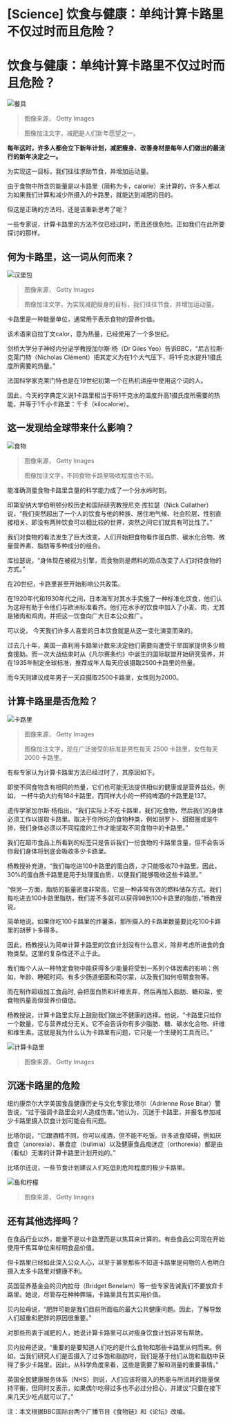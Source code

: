 # [Science] 饮食与健康：单纯计算卡路里不仅过时而且危险？

#  饮食与健康：单纯计算卡路里不仅过时而且危险？


![餐具](_128187219_c08ef0d5-f28b-44b4-bbfe-62603747d71c.jpg)

> 图像来源，  Getty Images
>
> 图像加注文字，减肥是人们新年愿望之一。

**每年这时，许多人都会立下新年计划，减肥瘦身、改善身材是每年人们做出的最流行的新年决定之一。**

为实现这一目标，我们往往求助节食，并增加运动量。

由于食物中所含的能量是以卡路里（简称为卡，calorie）来计算的，许多人都以为如果我们计算和减少所摄入的卡路里，就能达到减肥的目的。

但这是正确的方法吗，还是该重新思考了呢？

一些专家说，计算卡路里的方法不仅已经过时，而且还很危险。正如我们在此所要探讨的那样。

##  何为卡路里，这一词从何而来？

![汉堡包](_128187149_82adccb5-9986-419b-8dc3-ed44ed9b2e6a.jpg)

> 图像来源，  Getty Images
>
> 图像加注文字，为实现减肥瘦身的目标，我们往往节食，并增加运动量。

卡路里是一种能量单位，通常用于表示食物的营养价值。

该术语来自拉丁文calor，意为热量，已经使用了一个多世纪。

剑桥大学分子神经内分泌学教授加尔斯·杨（Dr Giles Yeo）告诉BBC，“尼古拉斯·克莱门特（Nicholas Clément）把其定义为在1个大气压下，将1千克水提升1摄氏度所需要的热量。”

法国科学家克莱门特也是在19世纪初第一个在热机讲座中使用这个词的人。

因此，今天的字典定义说1卡路里相当于将1千克水的温度升高1摄氏度所需要的热能，并等于1千小卡路里：千卡（kilocalorie）。

##  这一发现给全球带来什么影响？

![食物](_128187211_63b29439-6e04-461f-9f96-9a6e9bc18319.jpg)

> 图像来源，  Getty Images
>
> 图像加注文字，不同食物卡路里吸收程度也不同。

能准确测量食物卡路里含量的科学能力成了一个分水岭时刻。

印第安纳大学伯明顿分校历史和国际研究教授尼克·库拉瑟（Nick Cullather）说，“我们突然超出了一个人的饮食与他的种族、居住地气候、社会阶层、性别直接相关、即没有两种饮食可以相比较的世界，突然之间它们就具有可比性了。”

我们对食物的看法发生了巨大改变。人们开始把食物看作蛋白质、碳水化合物、微量营养素、脂肪等多种成分的组合。

库拉瑟说，“身体现在被视为引擎，而食物则是燃料的观点改变了人们对待食物的方式。”

在20世纪，卡路里甚至开始影响公共政策。

在1920年代和1930年代之间，日本海军对其水手实施了一种标准化饮食，他们认为这将有助于令他们与欧洲标准看齐。他们在水手的饮食中加入了小麦、肉，尤其是猪肉和鸡肉，并把这一饮食向广大日本公众推广。

可以说， 今天我们许多人喜爱的日本饮食就是从这一变化演变而来的。

过去几十年，美国一直利用卡路里计数来决定他们需要向遭受干旱国家提供多少粮食援助。而一次大战结束时从《凡尔赛条约》中诞生的国际联盟开始研究营养，并在1935年制定全球标准，推荐成年人每天应该摄取2500卡路里的热量。

而今天则建议成年男子一天应摄取2500卡路里，女性则为2000。

##  计算卡路里是否危险？

![卡路里](_128187215_84f46ab4-3eb1-4bb7-8f8c-4567b596f4af.jpg)

> 图像来源，  Getty Images
>
> 图像加注文字，现在广泛接受的标准是男性每天 2500 卡路里，女性每天 2000 卡路里。

有些专家认为计算卡路里方法已经过时了，其原因如下。

即使不同食物含有相同的热量，它们也可能无法提供相似的健康或是营养益处。例如， 一杯牛奶大约有184卡路里，而同样大小的一杯纯啤酒的卡路里是137。

遗传学家加尔斯·杨指出，“我们实际上不吃卡路里，我们吃食物，然后我们的身体必须工作以提取卡路里。取决于你所吃的食物种类，例如胡罗卜、甜甜圈或是牛排，我们身体必须以不同程度的工作才能提取不同食物中的卡路里。”

我们在超市食品上所看到的标签只是告诉我们一份食物的卡路里含量，但不会告诉你我们身体将到底会吸收多少卡路里。

杨教授补充道，“我们每吃进100卡路里的蛋白质，才只能吸收70卡路里。因此，30%的蛋白质卡路里是用于处理蛋白质，以便我们能够吸收这些卡路里。”

“但另一方面，脂肪的能量密度非常高，它是一种非常有效的燃料储存方式。我们每吃进去100卡路里脂肪，我们差不多就可以获得98到100卡路里的脂肪，”杨教授说。

简单地说。如果你吃100卡路里的炸薯条，那所摄入的卡路里数量要比吃100卡路里的胡萝卜多得多。

因此，杨教授认为简单计算卡路里的饮食计划没有什么意义，除非考虑所进食的食物类型。这里的复杂性还不止于此。

我们每个人从一种特定食物中能获得多少能量将受到一系列个体因素的影响：例如，年龄、睡眠时间、有多少肠道细菌和荷尔蒙，以及我们如何咀嚼食物等。

而在制作超级加工食品时, 会把蛋白质和纤维丢弃，然后再加入脂肪、糖和盐，使食物热量高但营养价值低。

杨教授说，计算卡路里实际上鼓励我们做出不健康的选择。他说，“卡路里只给你一个数量，它与营养成分无关。它不会告诉你有多少脂肪、糖、碳水化合物、纤维和维生素。这就是我为什么认为卡路里有问题，它只是一个生硬的工具而已。”

![计算卡路里](_128187217_a5a8290d-41f3-417e-9739-fa4e1b4f1413.jpg)

> 图像来源，  Getty Images

##  沉迷卡路里的危险

纽约康奈尔大学美国食品健康历史与文化专家比塔尔（Adrienne Rose Bitar）警告说，“过于强调卡路里会对人造成伤害。”她认为，沉迷于卡路里，并报名参加减少卡路里摄入饮食计划可能会有问题。

比塔尔说，“它跟酒精不同，你可以戒酒，但不能不吃饭。许多进食障碍，例如厌食症（anorexia）、暴食症（bulimia）以及健康食品痴迷症（orthorexia）都是由（看似）无害的计算卡路里计划开始的。”

比塔尔还说，一些节食计划建议人们吃低到危险程度的极少卡路里。

![鱼和柠檬](_128187213_87ebbc14-ac3c-4822-aa11-b77712c6ab43.jpg)

> 图像来源，  Getty Images

##  还有其他选择吗？

在食品行业以外，能量不是以卡路里而是以焦耳来计算的。有些食品公司现在开始使用千焦耳单位来标明食品价值。

但卡路里已经如此深入公众人心，以至于甚至那些不知道卡路里是何物的人也明白摄入太多卡路里对健康不利。

英国营养基金会的贝内拉母（Bridget Benelam）等一些专家告诫我们不要放弃卡路里。她说，尽管存在种种弊端，卡路里具有其实用价值。

贝内拉母说，“肥胖可能是我们目前所面临的最大公共健康问题。因此，了解导致人们超重和肥胖的原因很重要。”

对那些热衷于减肥的人，她说计算卡路里可以对瘦身饮食计划非常有帮助。

贝内拉母还说，“重要的是要知道人们吃的是什么食物和那些卡路里从何而来。例如，当我们研究人们是否摄入了过多饱和脂肪时，我们是基于他们从饱和脂肪中获得了多少卡路里。因此，从科学角度来看，这些是需要了解和测量的重要事情。”

英国全民健康服务体系（NHS）则说，人们应该将摄入的热能与所消耗的能量保持平衡，但同时又表示，如果偶尔吃得过多也不必过分担心，并建议“只要在接下来几天少吃点就可以了。”

注：本文根据BBC国际台两个广播节目《食物链》和《论坛》改编。


